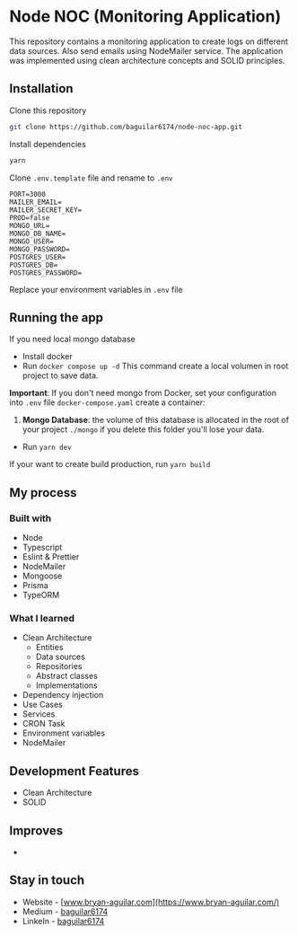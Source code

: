 # Node NOC (Monitoring Application)

This repository contains a monitoring application to create logs on different data sources. Also send emails using NodeMailer service. The application was implemented using clean architecture concepts and SOLID principles.

## Installation

Clone this repository

```bash
git clone https://github.com/baguilar6174/node-noc-app.git
```

Install dependencies

```bash
yarn
```

Clone `.env.template` file and rename to `.env`

```
PORT=3000
MAILER_EMAIL=
MAILER_SECRET_KEY=
PROD=false
MONGO_URL=
MONGO_DB_NAME=
MONGO_USER=
MONGO_PASSWORD=
POSTGRES_USER=
POSTGRES_DB=
POSTGRES_PASSWORD=
```

Replace your environment variables in `.env` file

## Running the app

If you need local mongo database

- Install docker
- Run `docker compose up -d` This command create a local volumen in root project to save data.

**Important**: If you don't need mongo from Docker, set your configuration into `.env` file `docker-compose.yaml` create a container:

1. **Mongo Database**: the volume of this database is allocated in the root of your project `./mongo` if you delete this folder you'll lose your data.

- Run `yarn dev`

If your want to create build production, run `yarn build`

## My process

### Built with

- Node
- Typescript
- Eslint & Prettier
- NodeMailer
- Mongoose
- Prisma
- TypeORM

### What I learned

- Clean Architecture
  - Entities
  - Data sources
  - Repositories
  - Abstract classes
  - Implementations
- Dependency injection
- Use Cases
- Services
- CRON Task
- Environment variables
- NodeMailer

## Development Features

- Clean Architecture
- SOLID

## Improves

-

## Stay in touch

- Website - [www.bryan-aguilar.com](https://www.bryan-aguilar.com/)
- Medium - [baguilar6174](https://baguilar6174.medium.com/)
- LinkeIn - [baguilar6174](https://www.linkedin.com/in/baguilar6174)
